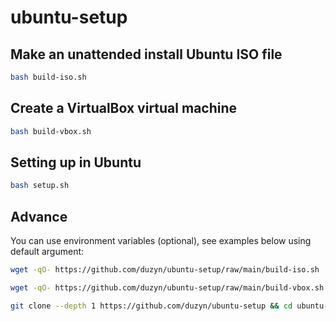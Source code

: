 # ubuntu-setup

## Make an unattended install Ubuntu ISO file

```bash
bash build-iso.sh
```

## Create a VirtualBox virtual machine

```bash
bash build-vbox.sh
```

## Setting up in Ubuntu

```bash
bash setup.sh
```

## Advance

You can use environment variables (optional), see examples below using default argument:

```bash
wget -qO- https://github.com/duzyn/ubuntu-setup/raw/main/build-iso.sh | DEBUG="false" ISO_URL="https://mirrors.ustc.edu.cn/ubuntu-cdimage/xubuntu/releases/20.04.6/release/xubuntu-20.04.6-desktop-amd64.iso" USERNAME="john" PASSWORD="111111" FULL_NAME="John Doe" HOST="xubuntu" DOMAIN="xubuntu.guest.virtualbox.org" LOCALE="zh_CN" TIMEZONE="Asia/Shanghai" bash
```

```bash
wget -qO- https://github.com/duzyn/ubuntu-setup/raw/main/build-vbox.sh | DEBUG="false" ISO_URL="https://mirrors.ustc.edu.cn/ubuntu-cdimage/xubuntu/releases/20.04.6/release/xubuntu-20.04.6-desktop-amd64.iso" VBOX_NAME="xubuntu-20.04.6-desktop-amd64" VBOX_OS_TYPE="Ubuntu_64" VBOX_CPU_NUMBER="2" VBOX_MEMORY="2048" VBOX_VRAM="128" VBOX_HDD_SIZE="61440" VBOX_HDD_FORMAT="VDI" bash
```

```bash
git clone --depth 1 https://github.com/duzyn/ubuntu-setup && cd ubuntu-setup && DEBUG="false" VTOYBOOT="false" LOCALE="zh_CN" APT_MIRROR="mirrors.ustc.edu.cn" NPM_REGISTRY_MIRROR="https://registry.npmmirror.com" bash
```
